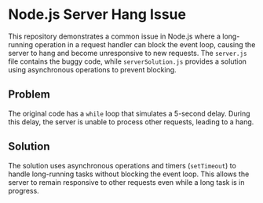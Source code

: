 # Node.js Server Hang Issue

This repository demonstrates a common issue in Node.js where a long-running operation in a request handler can block the event loop, causing the server to hang and become unresponsive to new requests. The `server.js` file contains the buggy code, while `serverSolution.js` provides a solution using asynchronous operations to prevent blocking.

## Problem

The original code has a `while` loop that simulates a 5-second delay. During this delay, the server is unable to process other requests, leading to a hang.

## Solution

The solution uses asynchronous operations and timers (`setTimeout`) to handle long-running tasks without blocking the event loop. This allows the server to remain responsive to other requests even while a long task is in progress.